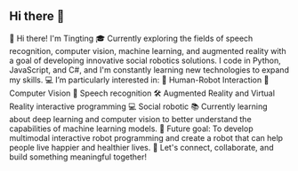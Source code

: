 ## Hi there 👋


👋 Hi there! I'm Tingting
🎓 Currently exploring the fields of speech recognition, computer vision, machine learning, and augmented reality with a goal of developing innovative social robotics solutions. I code in Python, JavaScript, and C#, and I'm constantly learning new technologies to expand my skills. 
💻 I’m particularly interested in:
🤖 Human-Robot Interaction
📸 Computer Vision
🧠 Speech recognition
🛠️ Augmented Reality and Virtual Reality interactive programming
💻 Social robotic
📚 Currently learning about deep learning and computer vision to better understand the capabilities of machine learning models.
🚀 Future goal: To develop multimodal interactive robot programming and create a robot that can help people live happier and healthier lives.
🔗 Let's connect, collaborate, and build something meaningful together!


<!--
**Liliannatt/Liliannatt** is a ✨ _special_ ✨ repository because its `README.md` (this file) appears on your GitHub profile.

Here are some ideas to get you started:

- 🔭 I’m currently working on ...
- 🌱 I’m currently learning ...
- 👯 I’m looking to collaborate on ...
- 🤔 I’m looking for help with ...
- 💬 Ask me about ...
- 📫 How to reach me: ...
- 😄 Pronouns: ...
- ⚡ Fun fact: ...
-->
